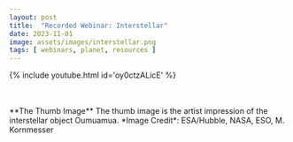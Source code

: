 ```yaml
---
layout: post
title:  "Recorded Webinar: Interstellar"
date: 2023-11-01
image: assets/images/interstellar.png
tags: [ webinars, planet, resources ]
---
```


<div class="col-12 col-md-9 col-lg-9 mb-9 gx-1">

{% include youtube.html id='oy0ctzALicE' %}
</div>
<br/>
<br/>
**The Thumb Image**   
The thumb image is the artist impression of the interstellar object Oumuamua. *Image Credit*: ESA/Hubble, NASA, ESO, M. Kornmesser
<br>
<br>
